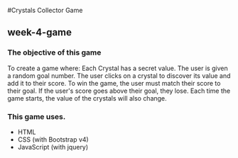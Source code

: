 #Crystals Collector Game
## week-4-game

### The objective of this game
To create a game where: 
Each Crystal has a secret value. The user is given a random goal number. 
The user clicks on a crystal to discover its value and add it to their score. 
To win the game, the user must match their score to their goal.
If the user's score goes above their goal, they lose.
Each time the game starts, the value of the crystals will also change.

### This game uses.
* HTML
* CSS (with Bootstrap v4)
* JavaScript (with jquery)


